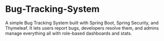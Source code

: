 # Bug-Tracking-System
A simple Bug Tracking System built with Spring Boot, Spring Security, and Thymeleaf. It lets users report bugs, developers resolve them, and admins manage everything all with role-based dashboards and stats.
